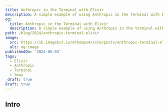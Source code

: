 ```yaml
---
title: Anthropic in the Terminal with Elixir
description: A simple example of using Anthropic in the terminal with Elixir.
og:
  title: Anthropic in the Terminal with Elixir
  description: A simple example of using Anthropic in the terminal with Elixir.
path: /blog/2024/anthropic-terminal-elixir
image:
  src: https://ik.imagekit.io/mthomps4/site/posts/anthropic-terminal-elixir/featured.jpeg
  alt: og-image
publishedOn: '2024-06-03'
tags:
  - Elixir
  - Anthropic
  - Terminal
  - tmux
_draft: true
draft: true
---
```


## Intro
